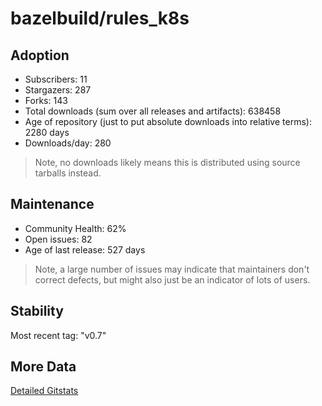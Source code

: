 # bazelbuild/rules_k8s

## Adoption

- Subscribers: 11
- Stargazers: 287
- Forks: 143
- Total downloads (sum over all releases and artifacts): 638458
- Age of repository (just to put absolute downloads into relative terms): 2280 days
- Downloads/day: 280

> Note, no downloads likely means this is distributed using source tarballs instead.

## Maintenance

- Community Health: 62%
- Open issues: 82
- Age of last release: 527 days

> Note, a large number of issues may indicate that maintainers don't correct defects, but might also
> just be an indicator of lots of users.

## Stability

Most recent tag: "v0.7"

## More Data

[Detailed Gitstats](/bazel-catalog/gitstats/bazelbuild/rules_k8s)

